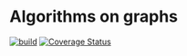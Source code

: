 # Algorithms on graphs

[![build](https://github.com/FilippoFantinato/algorithms-on-graphs/actions/workflows/build.yml/badge.svg?branch=main)](https://github.com/FilippoFantinato/algorithms-on-graphs/actions/workflows/build.yml)
[![Coverage Status](https://coveralls.io/repos/github/FilippoFantinato/algorithms-on-graphs/badge.svg?branch=main)](https://coveralls.io/github/FilippoFantinato/algorithms-on-graphs?branch=main)

